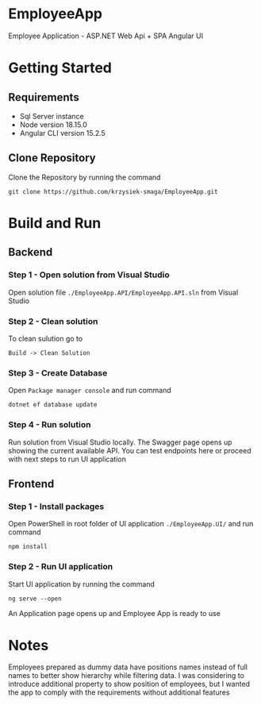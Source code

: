 # EmployeeApp
Employee Application - ASP.NET Web Api + SPA Angular UI

# Getting Started
## Requirements
- Sql Server instance
- Node version 18.15.0
- Angular CLI version 15.2.5
## Clone Repository
Clone the Repository by running the command
```
git clone https://github.com/krzysiek-smaga/EmployeeApp.git
```
# Build and Run
## Backend
### Step 1 - Open solution from Visual Studio
Open solution file `./EmployeeApp.API/EmployeeApp.API.sln` from Visual Studio
### Step 2 - Clean solution
To clean sulution go to
```
Build -> Clean Solution
```
### Step 3 - Create Database
Open `Package manager console` and run command
```
dotnet ef database update
```
### Step 4 - Run solution
Run solution from Visual Studio locally. The Swagger page opens up showing the current available API.
You can test endpoints here or proceed with next steps to run UI application

## Frontend
### Step 1 - Install packages
Open PowerShell in root folder of UI application `./EmployeeApp.UI/` and run command
```
npm install
```
### Step 2 - Run UI application
Start UI application by running the command
```
ng serve --open
```
An Application page opens up and Employee App is ready to use

# Notes
Employees prepared as dummy data have positions names instead of full names to better show hierarchy while filtering data. I was considering to introduce additional property to show position of employees, but I wanted the app to comply with the requirements without additional features